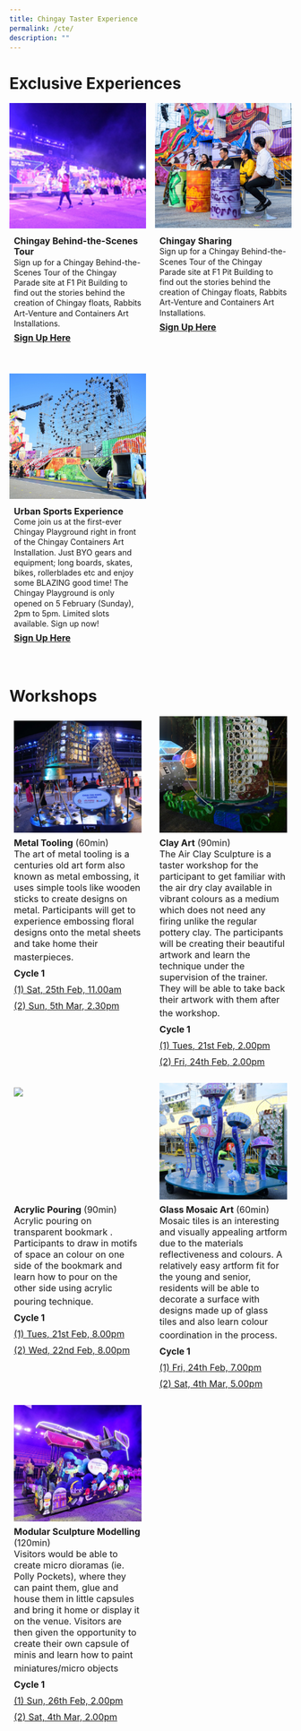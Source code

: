 ```yaml
---
title: Chingay Taster Experience
permalink: /cte/
description: ""
---
```

# Exclusive Experiences

<div style="display: grid; grid-template-columns: repeat(auto-fit, minmax(228px, 1fr)); gap:1rem; padding:0px">

<div style="display: block; overflow:hidden; text-decoration: none;  max-width: 20rem;">
<div style="= min-height:14rem; max-height:14rem; overflow:hidden;"><img style="min-height:14rem; object-fit: cover; position:relative; top:rem;" src="/images/CTE/BTS.png"></div>
<div style="padding:.5rem; padding-top:.8rem; padding-bottom:2rem; text-align:left; line-height: 1.3em;"><span style= "font-size: 1rem; font-weight: bold;">Chingay Behind-the-Scenes Tour</span><br><span>Sign up for a Chingay Behind-the-Scenes Tour of the Chingay Parade site at F1 Pit Building to find out the stories behind the creation of Chingay floats, Rabbits Art-Venture and Containers Art Installations.   </span><br><span style="line-height: 2em; font-size: 1rem; font-weight: bold;"><a href="LINKHERE" target="_blank">Sign Up Here</a></span></div></div>

<div style="display: block; overflow:hidden; text-decoration: none;  max-width: 20rem;">
<div style="= min-height:14rem; max-height:14rem; overflow:hidden;"><img style="min-height:14rem; object-fit: cover; position:relative; top:-9rem;" src="/images/CTE/Panelist.jpg"></div>
<div style="padding:.5rem; padding-top:.8rem; padding-bottom:2rem; text-align:left; line-height: 1.3em;"><span style= "font-size: 1rem; font-weight: bold;">Chingay Sharing</span><br><span>Sign up for a Chingay Behind-the-Scenes Tour of the Chingay Parade site at F1 Pit Building to find out the stories behind the creation of Chingay floats, Rabbits Art-Venture and Containers Art Installations.  </span><br><span style="line-height: 2em; font-size: 1rem; font-weight: bold;"><a href="LINKHERE" target="_blank">Sign Up Here</a></span></div></div>
	
<div style="display: block; overflow:hidden; text-decoration: none;  max-width: 20rem;">
<div style="= min-height:14rem; max-height:14rem; overflow:hidden;"><img style="min-height:14rem; object-fit: cover; position:relative; top:rem;" src="/images/CTE/UrbanSports.jpg"></div>
<div style="padding:.5rem; padding-top:.8rem; padding-bottom:2rem; text-align:left; line-height: 1.3em;"><span style= "font-size: 1rem; font-weight: bold;">Urban Sports Experience</span><br><span>Come join us at the first-ever Chingay Playground right in front of the Chingay Containers Art Installation.  Just BYO gears and equipment; long boards, skates, bikes, rollerblades etc and enjoy some BLAZING good time!  The Chingay Playground is only opened on 5 February (Sunday), 2pm to 5pm.  Limited slots available.  Sign up now! </span><br><span style="line-height: 2em; font-size: 1rem; font-weight: bold;"><a href="LINKHERE" target="_blank">Sign Up Here</a></span></div></div>

</div>

# Workshops
<div style="display: grid; grid-template-columns: repeat(auto-fit, minmax(228px, 1fr)); gap:1rem; padding:0px">
	
<div style="display: block; overflow:hidden; text-decoration: none;  max-width: 20rem;">
<div style="min-height:12rem; max-height:12rem; overflow:hidden; padding:.5rem;"><img style="min-height:12rem; object-fit: cover; position:relative; top:rem;" src="/images/CTE/Tooling.jpg"></div><div style= "font-size: 1rem; padding:.5rem;"> 
<span style="font-weight: bold">Metal Tooling</span> (60min)<br>The art of metal tooling is a centuries old art form also known as metal embossing, it uses simple tools like wooden sticks to create designs on metal.
Participants will get to experience embossing floral designs onto the metal sheets and take home their  masterpieces. 
<span style="line-height:1.8rem">
<br><span style="font-weight:bold;">Cycle 1</span>
<br><a href="https://form.gov.sg/#!/61e8420767949600143cf75c?622f011a09260b0012490c8c=001%20junelimhz" target="_blank">(1)	Sat, 25th Feb, 11.00am</a>
<br><a href="https://form.gov.sg/#!/61e8420767949600143cf75c?622f011a09260b0012490c8c=001%20junelimhz" target="_blank">(2)	Sun, 5th Mar, 2.30pm</a>
</span>
</div></div>

<div style="display: block; overflow:hidden; text-decoration: none;  max-width: 20rem;">
<div style="min-height:12rem; max-height:12rem; overflow:hidden; padding:.5rem;"><img style="min-height:12rem; object-fit: cover; position:relative; top:-6rem;" src="/images/CTE/Clay.jpg"></div><div style= "font-size: 1rem; padding:.5rem;"> 
<span style="font-weight: bold">Clay Art</span> (90min)<br>The Air Clay Sculpture is a taster workshop for the participant to get familiar with the air dry clay available in vibrant colours as a medium which does not need any firing unlike the regular pottery clay. The participants will be creating their beautiful artwork and learn the technique under the supervision of the trainer. They will be able to take back their artwork with them after the workshop.
<span style="line-height:1.8rem">
<br><span style="font-weight:bold;">Cycle 1</span>
<br><a href="https://form.gov.sg/#!/61e8420767949600143cf75c?622f011a09260b0012490c8c=001%20junelimhz" target="_blank">(1)	Tues, 21st Feb, 2.00pm</a>
<br><a href="https://form.gov.sg/#!/61e8420767949600143cf75c?622f011a09260b0012490c8c=001%20junelimhz" target="_blank">(2)	Fri, 24th Feb, 2.00pm</a>
</span>
</div></div>


<div style="display: block; overflow:hidden; text-decoration: none;  max-width: 20rem;">
<div style="min-height:12rem; max-height:12rem; overflow:hidden; padding:.5rem;"><img style="min-height:12rem; object-fit: cover; position:relative; top:rem;" src="/images/CTE/Acrylic.jpg"></div><div style= "font-size: 1rem; padding:.5rem;"> 
<span style="font-weight: bold">Acrylic Pouring</span> (90min)<br>Acrylic pouring on transparent bookmark . Participants to draw in motifs of space an colour on one side of the bookmark and learn how to pour on the other side using acrylic pouring technique.
<span style="line-height:1.8rem">
<br><span style="font-weight:bold;">Cycle 1</span>
<br><a href="https://form.gov.sg/#!/61e8420767949600143cf75c?622f011a09260b0012490c8c=001%20junelimhz" target="_blank">(1)	Tues, 21st Feb, 8.00pm</a>
<br><a href="https://form.gov.sg/#!/61e8420767949600143cf75c?622f011a09260b0012490c8c=001%20junelimhz" target="_blank">(2)	Wed, 22nd Feb, 8.00pm</a>
</span>
</div></div>
	

<div style="display: block; overflow:hidden; text-decoration: none;  max-width: 20rem;">
<div style="min-height:12rem; max-height:12rem; overflow:hidden; padding:.5rem;"><img style="min-height:12rem; object-fit: cover; position:relative; top:-2rem;" src="/images/CTE/Glass.jpg"></div><div style= "font-size: 1rem; padding:.5rem;"> 
<span style="font-weight: bold">Glass Mosaic Art</span> (60min)<br>Mosaic tiles is an interesting and visually appealing artform due to the materials reflectiveness and colours. A relatively easy artform fit for the young and senior, residents will be able to decorate a surface with designs made up of glass tiles and also learn colour coordination in the process.
<span style="line-height:1.8rem">
<br><span style="font-weight:bold;">Cycle 1</span>
<br><a href="https://form.gov.sg/#!/61e8420767949600143cf75c?622f011a09260b0012490c8c=001%20junelimhz" target="_blank">(1)	Fri, 24th Feb, 7.00pm</a>
<br><a href="https://form.gov.sg/#!/61e8420767949600143cf75c?622f011a09260b0012490c8c=001%20junelimhz" target="_blank">(2)	Sat, 4th Mar, 5.00pm</a>
</span>
</div></div>
	

<div style="display: block; overflow:hidden; text-decoration: none;  max-width: 20rem;">
<div style="min-height:12rem; max-height:12rem; overflow:hidden; padding:.5rem;"><img style="min-height:12rem; object-fit: cover; position:relative; top:-2rem;" src="/images/CTE/modular.jpg"></div><div style= "font-size: 1rem; padding:.5rem;"> 
<span style="font-weight: bold">Modular Sculpture Modelling</span> (120min)<br>Visitors would be able to create micro dioramas (ie. Polly Pockets), where they can paint them, glue and house them in little capsules and bring it home or display it on the venue. Visitors are then given the opportunity to create their own capsule of minis and learn how to paint miniatures/micro objects
<span style="line-height:1.8rem">
<br><span style="font-weight:bold;">Cycle 1</span>
<br><a href="https://form.gov.sg/#!/61e8420767949600143cf75c?622f011a09260b0012490c8c=001%20junelimhz" target="_blank">(1)	Sun, 26th Feb, 2.00pm</a>
<br><a href="https://form.gov.sg/#!/61e8420767949600143cf75c?622f011a09260b0012490c8c=001%20junelimhz" target="_blank">(2)	Sat, 4th Mar, 2.00pm</a>
</span>
</div></div>
	
</div>